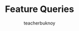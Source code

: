---
title: Feature Queries
banner:
  title: "Feature Queries"
  subtitle: Advanced CSS
description: Gamit ito, puwedeng magamit ang pinakabagong features ng CSS kahit hindi pa ito supported ng lumang browsers
author: teacherbuknoy
syndication:
  - https://youtu.be/tHG4Imyb9S8
  - https://fb.watch/t6JyNaVmfw/
  - https://vt.tiktok.com/ZSYC5m5uv/
video:
  filename: supports-compressed.mp4
  captions: 
    - label: Filipino
      src: /assets/files/videos/supports/supports.vtt
      isDefault: true
cover:
  folder: supports
  filename: cover.jpg
  sizes: [300, 600, 900, 1200, 1440, 1920]
  formats: ['png', 'webp', 'avif']
  width: 1080
  height: 1920
tags:
  - css
type: short
---